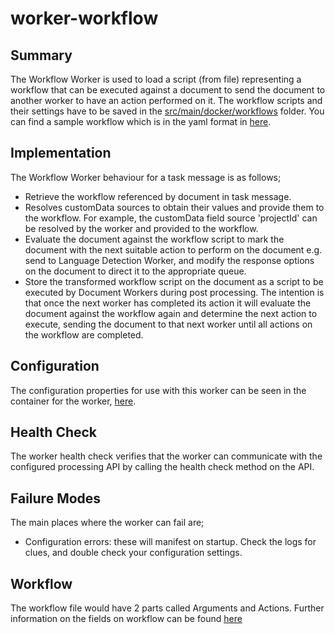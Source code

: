 # worker-workflow

## Summary

The Workflow Worker is used to load a script (from file) representing a workflow that can be executed against a document to send the document to another worker to have an action performed on it.
The workflow scripts and their settings have to be saved in the [src/main/docker/workflows](../worker-workflow-container/src/main/docker/workflows) folder.
You can find a sample workflow which is in the yaml format in [here](../worker-workflow/src/test/resources/workflow-worker-test/sample-workflow.yaml).

## Implementation

The Workflow Worker behaviour for a task message is as follows;

- Retrieve the workflow referenced by document in task message.
- Resolves customData sources to obtain their values and provide them to the workflow. For example, the customData field source 'projectId' can be resolved by the worker and provided to the workflow.
- Evaluate the document against the workflow script to mark the document with the next suitable action to perform on the document e.g. send to Language Detection Worker, and modify the response options on the document to direct it to the appropriate queue.
- Store the transformed workflow script on the document as a script to be executed by Document Workers during post processing. The intention is that once the next worker has completed its action it will evaluate the document against the workflow again and determine the next action to execute, sending the document to that next worker until all actions on the workflow are completed.

## Configuration

The configuration properties for use with this worker can be seen in the container for the worker, [here](../worker-workflow-container).

## Health Check

The worker health check verifies that the worker can communicate with the configured processing API by calling the health check method on the API.

## Failure Modes

The main places where the worker can fail are;

- Configuration errors: these will manifest on startup. Check the logs for clues, and double check your configuration settings.

## Workflow

The workflow file would have 2 parts called Arguments and Actions. 
Further information on the fields on workflow can be found [here](../worker-workflow-container/src/main/docker/workflows/readme.md)



